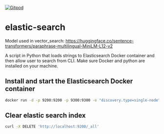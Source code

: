 [![Gitpod](https://img.shields.io/badge/Gitpod-ready--to--code-blue?logo=gitpod)](https://gitpod.io/#https://github.com/konard/elastic-search)

# elastic-search

Model used in vector_search: https://huggingface.co/sentence-transformers/paraphrase-multilingual-MiniLM-L12-v2

A script in Python that loads strings to Elasticsearch Docker container and then allow user to search from CLI. Make sure Docker and python are installed on your machine.

## Install and start the Elasticsearch Docker container

```bash
docker run -d -p 9200:9200 -p 9300:9300 -e "discovery.type=single-node" elasticsearch:7.13.4
```

## Clear elastic search index

```bash
curl -X DELETE 'http://localhost:9200/_all'
```
